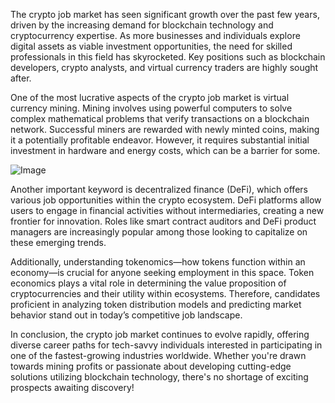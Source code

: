 The crypto job market has seen significant growth over the past few years, driven by the increasing demand for blockchain technology and cryptocurrency expertise. As more businesses and individuals explore digital assets as viable investment opportunities, the need for skilled professionals in this field has skyrocketed. Key positions such as blockchain developers, crypto analysts, and virtual currency traders are highly sought after.

One of the most lucrative aspects of the crypto job market is virtual currency mining. Mining involves using powerful computers to solve complex mathematical problems that verify transactions on a blockchain network. Successful miners are rewarded with newly minted coins, making it a potentially profitable endeavor. However, it requires substantial initial investment in hardware and energy costs, which can be a barrier for some.

![Image](https://github.com/user-attachments/assets/31692037-0104-4703-abd1-696b6a7dd41b)

Another important keyword is decentralized finance (DeFi), which offers various job opportunities within the crypto ecosystem. DeFi platforms allow users to engage in financial activities without intermediaries, creating a new frontier for innovation. Roles like smart contract auditors and DeFi product managers are increasingly popular among those looking to capitalize on these emerging trends.

Additionally, understanding tokenomics—how tokens function within an economy—is crucial for anyone seeking employment in this space. Token economics plays a vital role in determining the value proposition of cryptocurrencies and their utility within ecosystems. Therefore, candidates proficient in analyzing token distribution models and predicting market behavior stand out in today’s competitive job landscape.

In conclusion, the crypto job market continues to evolve rapidly, offering diverse career paths for tech-savvy individuals interested in participating in one of the fastest-growing industries worldwide. Whether you're drawn towards mining profits or passionate about developing cutting-edge solutions utilizing blockchain technology, there's no shortage of exciting prospects awaiting discovery!